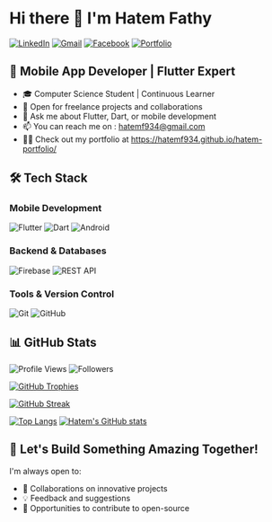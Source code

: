# Hi there 👋 I'm Hatem Fathy

[![LinkedIn](https://img.shields.io/badge/LinkedIn-Hatem_Fathy-0077B5?style=for-the-badge&logo=linkedin&logoColor=white)](https://www.linkedin.com/in/hatem-fathy-92002a369/)
[![Gmail](https://img.shields.io/badge/Gmail-hatemf934@gmail.com-D14836?style=for-the-badge&logo=gmail&logoColor=white)](mailto:hatemf934@gmail.com)
[![Facebook](https://img.shields.io/badge/Facebook-Hatem_Fathy-1877F2?style=for-the-badge&logo=facebook&logoColor=white)](https://www.facebook.com/profile.php?id=100015178184191)
[![Portfolio](https://img.shields.io/badge/Portfolio-Hatem_Fathy-4285F4?style=for-the-badge&logo=google-chrome&logoColor=white)](https://hatemf934.github.io/hatem-portfolio/)

## 🚀 Mobile App Developer | Flutter Expert

- 🎓 Computer Science Student | Continuous Learner
- 💼 Open for freelance projects and collaborations
- 💬 Ask me about Flutter, Dart, or mobile development
- 📫 You can reach me on : hatemf934@gmail.com
- 👨‍💻 Check out my portfolio at https://hatemf934.github.io/hatem-portfolio/

## 🛠️ Tech Stack

### Mobile Development
![Flutter](https://img.shields.io/badge/Flutter-02569B?style=for-the-badge&logo=flutter&logoColor=white)
![Dart](https://img.shields.io/badge/Dart-0175C2?style=for-the-badge&logo=dart&logoColor=white)
![Android](https://img.shields.io/badge/Android-3DDC84?style=for-the-badge&logo=android&logoColor=white)

### Backend & Databases
![Firebase](https://img.shields.io/badge/Firebase-FFCA28?style=for-the-badge&logo=firebase&logoColor=black)
![REST API](https://img.shields.io/badge/REST_API-FF6F61?style=for-the-badge&logo=rest&logoColor=white)

### Tools & Version Control
![Git](https://img.shields.io/badge/Git-F05032?style=for-the-badge&logo=git&logoColor=white)
![GitHub](https://img.shields.io/badge/GitHub-100000?style=for-the-badge&logo=github&logoColor=white)

## 📊 GitHub Stats
<div>

![Profile Views](https://komarev.com/ghpvc/?username=hatemf934&label=Profile+Views&color=blueviolet)
![Followers](https://img.shields.io/github/followers/hatemf934?label=Followers&style=flat-square)

[![GitHub Trophies](https://github-profile-trophy.vercel.app/?username=hatemf934&theme=darkhub&row=2&column=4&margin-w=20&margin-h=20&no-bg=false&no-frame=false)](https://github.com/ryo-ma/github-profile-trophy)

[![GitHub Streak](https://streak-stats.demolab.com/?user=hatemf934&theme=dark&hide_border=true&fire=DD2727)](https://git.io/streak-stats)



[![Top Langs](https://github-readme-stats.vercel.app/api/top-langs/?username=hatemf934&layout=compact&theme=dark&hide_border=true)](https://github.com/anuraghazra/github-readme-stats)
[![Hatem's GitHub stats](https://github-readme-stats.vercel.app/api?username=hatemf934&show_icons=true&theme=dark&hide_border=true&include_all_commits=true)](https://github.com/anuraghazra/github-readme-stats)

</div>

## 🎯 Let's Build Something Amazing Together!

I'm always open to:
- 🤝 Collaborations on innovative projects
- 💡 Feedback and suggestions
- 🚀 Opportunities to contribute to open-source
